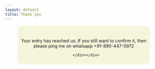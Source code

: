 ```yaml
---
layout: default
title: Thank you
---
```

 
   
   
   
   <div class="cont">
        <div class="">
        <div class="thanks thum"><i class="fa fa-thumbs-up fa-5x"></i><br><p>Your entry has reached us. If you still want to confirm it, then please ping me on whatsapp +91-890-447-5972 </p>

      </div></div>
      

 <style>
     
         
         .cont {
            width: 90%;
            margin: 0 auto;
            margin-bottom: 500px;
            
     
     
     }
     
     .thanks {
    width: 90%;
    margin: 0px auto;
    padding: 8px;
    border-width: 0px;
    background-color: beige;
    border-radius: 11px;
    }
     
     
     .thum {
    text-align: center;
    
    }
    
     .fa-thumbs-up {
    color: #1BBC9B;
    }
     
 </style>